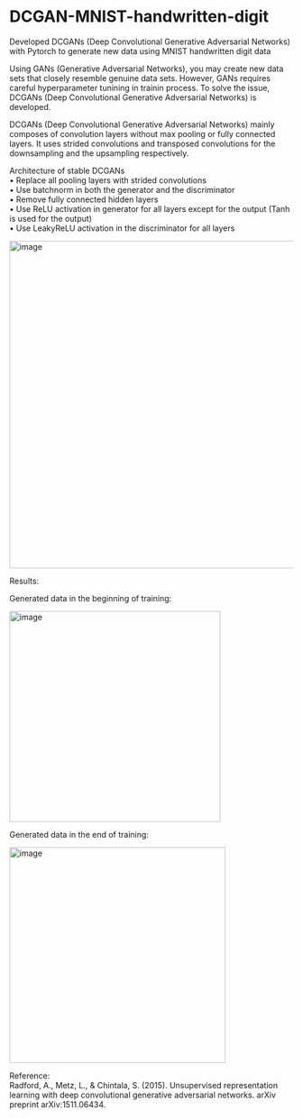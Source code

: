 # DCGAN-MNIST-handwritten-digit
Developed DCGANs (Deep Convolutional Generative Adversarial Networks) with Pytorch to generate new data using MNIST handwritten digit data


Using GANs (Generative Adversarial Networks), you may create new data sets that closely resemble genuine data sets. 
However, GANs requires careful hyperparameter tunining in trainin process.
To solve the issue, DCGANs (Deep Convolutional Generative Adversarial Networks) is developed.   


DCGANs (Deep Convolutional Generative Adversarial Networks) mainly composes of convolution layers without max pooling or fully connected layers. It uses strided convolutions and transposed convolutions for the downsampling and the upsampling respectively.     

Architecture of stable DCGANs  
• Replace all pooling layers with strided convolutions  
• Use batchnorm in both the generator and the discriminator  
• Remove fully connected hidden layers  
• Use ReLU activation in generator for all layers except for the output (Tanh is used for the output)  
• Use LeakyReLU activation in the discriminator for all layers  

<img width="581" alt="image" src="https://github.com/yy7-f/DCGAN-MNIST-handwritten-digit/assets/76237852/ac4aec20-bf4d-4a39-a85d-eeeb6caac62c">   

Results:

Generated data in the beginning of training:  

<img width="374" alt="image" src="https://github.com/yy7-f/DCGAN-MNIST-handwritten-digit/assets/76237852/a217c0b5-23d7-4324-b241-e1d8534492ec">

Generated data in the end of training:  

<img width="383" alt="image" src="https://github.com/yy7-f/DCGAN-MNIST-handwritten-digit/assets/76237852/f6d066f7-fef8-4cf8-b603-1bc8d1666346">


Reference:  
Radford, A., Metz, L., & Chintala, S. (2015). Unsupervised representation learning with deep convolutional generative adversarial networks. arXiv preprint arXiv:1511.06434.
